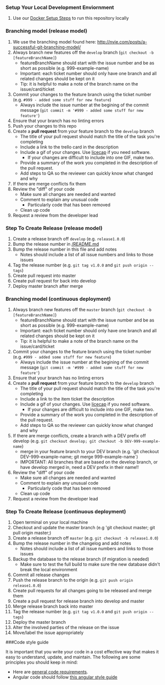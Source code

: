 ### Setup Your Local Development Enviornment

1. Use our [Docker Setup Steps](../docker/README.md) to run this repository locally

### Branching model (release model)

1. We use the branching model found here: http://nvie.com/posts/a-successful-git-branching-model/
1. Always branch new features off the `develop` branch (`git checkout -b [featureBranchName]`)
    - featureBranchName should start with the issue number and be as short as possible (e.g. 999-example-name)
    - Important: each ticket number should only have one branch and all related changes should be kept on it
    - Tip: it is helpful to make a note of the branch name on the issue/card/ticket
1. Commit your changes to the feature branch using the ticket number (e.g. `#999 - added some stuff for new feature`)
    - Always include the issue number at the begining of the commit message (`git commit -m '#999 - added some stuff for new feature'`)
1. Ensure that your branch has no linting errors
1. Push your changes to this repo
1. Create a **pull request** from your feature branch to the `develop` branch
    - The title of your pull request should match the title of the task you're completing
    - Include a link to the trello card in the description
    - Include a gif of your changes. Use [licecap](http://www.cockos.com/licecap/) if you need software.
        - If your changes are difficult to include into one GIF, make two.
    - Provide a summary of the work you completed in the description of the pull request.
    - Add steps to QA so the reviewer can quickly know what changed and why
1. If there are merge conflicts fix them
1. Review the "diff" of your code
    - Make sure all changes are needed and wanted
    - Comment to explain any unusual code
        - Particularly code that has been removed
    - Clean up code
1. Request a review from the developer lead

### Step To Create Release (release model)

1. Create a release branch off `develop` (e.g. `release1.0.0`)
1. Bump the release number in [/README.md](../README.md)
1. Bump the release number in this file and add notes
    - Notes should include a list of all issue numbers and links to those issues
1. Tag the release number (e.g. `git tag v1.0.0` and `git push origin --tags`)
1. Create pull request into master
1. Create pull request for back into develop
1. Deploy master branch after merge

### Branching model (continuous deployment)

1. Always branch new features off the `master` branch (`git checkout -b [featureBranchName]`)
    - featureBranchName should start with the issue number and be as short as possible (e.g. 999-example-name)
    - Important: each ticket number should only have one branch and all related changes should be kept on it
    - Tip: it is helpful to make a note of the branch name on the issue/card/ticket
1. Commit your changes to the feature branch using the ticket number (e.g. `#999 - added some stuff for new feature`)
    - Always include the issue number at the begining of the commit message (`git commit -m '#999 - added some stuff for new feature'`)
1. Ensure that your branch has no linting errors
1. Create a **pull request** from your feature branch to the `develop` branch
    - The title of your pull request should match the title of the task you're completing
    - Include a link to the item ticket the description
    - Include a gif of your changes. Use [licecap](http://www.cockos.com/licecap/) if you need software.
        - If your changes are difficult to include into one GIF, make two.
    - Provide a summary of the work you completed in the description of the pull request.
    - Add steps to QA so the reviewer can quickly know what changed and why
1. If there are merge conflicts, create a branch with a DEV prefix off develop (e.g. `git checkout develop; git checkout -b DEV-999-example-name`)
    - merge in your feature branch to your DEV branch (e.g. 'git checkout DEV-999-example-name; git merge 999-example-name`)
    - IMPORTANT: All branches that are based on the develop branch, or have develop merged in, need a DEV prefix in their name!!
1. Review the "diff" of your code
    - Make sure all changes are needed and wanted
    - Comment to explain any unusual code
        - Particularly code that has been removed
    - Clean up code
1. Request a review from the developer lead

### Step To Create Release (continuous deployment)

1. Open terminal on your local machine
1. Checkout and update the master branch (e.g 'git checkout master; git pull origin master;)
1. Create a release branch off `master` (e.g. `git checkout -b release1.0.0`)
1. Bump the release number in the changelog and add notes
    - Notes should include a list of all issue numbers and links to those issues
1. Backup the database to the release branch (if migration is needed)
    - Make sure to test the full build to make sure the new database didn't break the local environment
1. Commit all release changes
1. Push the release branch to the origin (e.g. `git push origin release1.0.0`)
1. Create pull requests for all changes going to be released and merge them
1. Create a pull request for release branch into develop and master
1. Merge release branch back into master
1. Tag the release number (e.g. `git tag v1.0.0` and `git push origin --tags`)
1. Deploy the master branch
1. Alter the involved parties of the release on the issue
1. Move/label the issue appropriately

###Code style guide

It is important that you write your code in a cost effective way that makes it easy to understand, update, and maintain. The following are some principles you should keep in mind:

- Here are [general code requirements](https://github.com/bbuie/code_snipits/wiki/Common-Code-Requirements).
- Angular code should follow [this angular style guide](https://github.com/johnpapa/angular-styleguide)